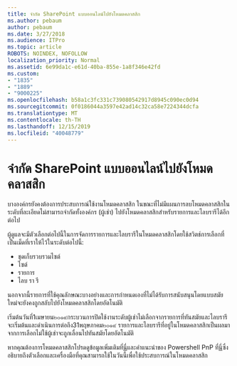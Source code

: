 ```yaml
---
title: จำกัด SharePoint แบบออนไลน์ไปยังโหมดคลาสสิก
ms.author: pebaum
author: pebaum
ms.date: 3/27/2018
ms.audience: ITPro
ms.topic: article
ROBOTS: NOINDEX, NOFOLLOW
localization_priority: Normal
ms.assetid: 6e99da1c-e61d-40ba-855e-1a8f346e42fd
ms.custom:
- "1835"
- "1889"
- "9000225"
ms.openlocfilehash: b58a1c3fc331c739080542917d8945c090ec0d94
ms.sourcegitcommit: 0f0186044a3597e42ad14c32ca58e7224344dcfa
ms.translationtype: MT
ms.contentlocale: th-TH
ms.lasthandoff: 12/15/2019
ms.locfileid: "40048779"
---
```

# <a name="restrict-sharepoint-online-to-classic-mode"></a>จำกัด SharePoint แบบออนไลน์ไปยังโหมดคลาสสิก

บางองค์กรยังคงต้องการประสบการณ์ใช้งานโหมดคลาสสิก ในขณะที่ไม่มีแผนการลบโหมดคลาสสิกในระดับที่ละเอียดไม่สามารถจำกัดทั้งองค์กร (ผู้เช่า) ไปยังโหมดคลาสสิกสำหรับรายการและไลบรารีได้อีกต่อไป

ผู้ดูแลจะมีตัวเลือกต่อไปนี้ในการจัดการรายการและไลบรารีในโหมดคลาสสิกโดยใช้สวิตช์การเลือกที่เป็นเม็ดที่เราให้ไว้ในระดับต่อไปนี้:

- ชุดเก็บรวบรวมไซต์
- ไซต์
- รายการ
- ไลบ รา รี

นอกจากนี้รายการที่ใช้คุณลักษณะบางอย่างและการกำหนดเองที่ไม่ได้รับการสนับสนุนโดยแบบสมัยใหม่จะยังคงถูกสลับไปยังโหมดคลาสสิกโดยอัตโนมัติ

เริ่มต้นวันที่1เมษายน๒๐๑๙กระบวนการปิดใช้งานระดับผู้เช่าไม่เลือกจากรายการที่ทันสมัยและไลบรารีจะเริ่มต้นและดำเนินการต่อถึง31พฤษภาคม๒๐๑๙  รายการและไลบรารีที่อยู่ในโหมดคลาสสิกเป็นผลมาจากการเลือกไม่ใช้ผู้เช่าจะถูกเลื่อนไปทันสมัยโดยอัตโนมัติ

หากคุณต้องการโหมดคลาสสิกโปรดดูข้อมูลเพิ่มเติมที่[นี่](https://techcommunity.microsoft.com/t5/Microsoft-SharePoint-Blog/Delivering-SharePoint-modern-experiences/ba-p/315023)และคำแนะนำของ Powershell PnP ที่[นี่](https://docs.microsoft.com/sharepoint/dev/transform/modernize-userinterface-lists-and-libraries-optout)ซึ่งอธิบายถึงตัวเลือกและเครื่องมือที่คุณสามารถใช้ในวันนี้เพื่อใช้ประสบการณ์ในโหมดคลาสสิก
